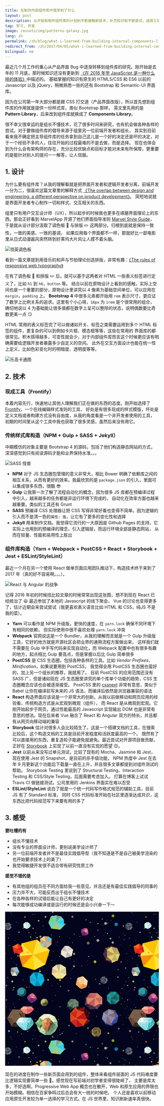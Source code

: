 ```yaml
---
title: 在制作内部组件库中我学到了什么
layout: post
description: 从开始有制作组件库的计划到不断接触新技术，补充知识和不断尝试，选择工具并且做第一版最后的决策
tag: 学习, 开发
image: /assets/img/patterns-galaxy.jpg
lang: zh
permalink: /zh/blog/what-i-learned-from-building-internal-components-library/
redirect_from: /zh/2017/04/05/what-i-learned-from-building-internal-components-library/
bilingual: no
---
```


最近几个月工作的重心从产品界面 Bug 中逐渐转移到组件库的研究。刚开始是去年的 11 月底，那时候知识还没有更新到
[《在 2016 年学 JavaScript 是一种什么样的体验》](https://zhuanlan.zhihu.com/p/22782487)中描述的。
基础掌握的知识有原生的 HTML5/CSS 和 ES6 以前的 Javascript 以及 jQuery，稍微熟悉一些的还有 Bootstrap 和 Semantic-UI 界面库。

因为在公司第一年大部分都是跟 CSS 打交道（产品界面改版），所以首先想到组件库的作用就是提供一份样式库，类似 Bootstrap 那样，
英文里先用的是 **Pattern Library**，后来改到组件库就换成了 **Components Library**。

很不幸又很幸运的是组长不懂技术，花了很多时间来研究，也有机会做各种各样的尝试。对于要做组件库的倡导来源于组里另一位前端开发者和组长，
其实到目前看来我不确定把主导组件库的任务拿到自己这儿是一个好的决定还是坏的决定，对于一个经验不多的人，往往开始的过程最难的不是去做，而是选择。
现在也体会到为什么会有架构师的存在，充分比较优缺点和目标才能对未来有所保障，更重要的是能针对别人的提问一一解答，让人信服。

## 1. 设计

为什么要有组件库？从我的理解看就是把界面开发者和逻辑开发者分离，前端开发一分为二，很喜欢这篇文章里的解释方式
[《The overlap between design and engineering: a different perspective on product development》](https://www.ckl.io/blog/overlap-between-design-engineering/?utm_content=buffer4740c&utm_medium=social&utm_source=twitter.com&utm_campaign=buffer&from=timeline&isappinstalled=0)。
简短地说就是界面开发者专心制作一切和样式、交互相关的东西。

组里只有用户交互设计师（UX），所以起步的时候我也更多在琢磨界面理论上的东西。那会正好看到 MarvelApp 开源了他们界面指导准则 [Marvel Style Guide](https://marvelapp.com/styleguide/overview/introduction)，
于是就从设计部分汲取了调色板 :art: 与排版 :pencil2: 这两部分。归根到底就是保持一致性，一致的美感、一致的基调，
如果应用每个界面都不一样，那就好比一部电影里从日式动漫画风突然转到好莱坞大片风让人摸不着头脑。

![领英调色板](https://content.linkedin.com/content/dam/brand/site/img/color/color-palette-order.png)

看到一篇文章提到用音乐的和声与节拍理论创造排版，非常有趣：[《The rules of responsive web typography》](http://www.creativebloq.com/how-to/the-rules-of-responsive-web-typography)

在有了调色板 :art: 和排版 :pencil2: 后，就可以基于这两者对 HTML 一些表义标签进行定义了，比如 `h1` 到 `h6`，`button` 等。
结合以前在原物设计上看到的感触，实际上空间也是一个重要的部分，原物设计里讲究以 4 像素为基础空间单位，可以应用在 `margin`，`padding` 上。
**Bootstrap 4** 中很多元素都开始用 `rem` 表示尺寸，更应证了数学上比例关系的追求。这里有个小心得，`16px` 为 `1rem` 是个很常用的组合，
确切地说以 4 为基础能让很多值都在数字上呈可以整除的状态，说明偶数要比奇数更美一点 :smirk:

HTML 常用的表义标签完了可以做诸如开关、标签之类需要运用到多个 HTML 标签的组件，更复杂的可以到例如卡片框、模态框等等，这些在常用的
界面库的都很常见。积木搭得越多，可变性就会少，对于内部组件库而言这个时候更应该有明确需要给逻辑开发者暴露多少自定义的空间。
此外在交互方面设计也能在统一性上定义，比如色彩变化时的明暗度、透明度等等。

![乐高卡通图](https://1.bp.blogspot.com/-HHOA9W8MXjE/UKVWTZz9v0I/AAAAAAAAPQg/KZpMO_ZVQ7g/s1600/Lego.jpg)

## 2. 技术

### 现成工具（Frontify）

本着内容先行，快速地让其他人理解我们正在做的东西的态度。刚开始选择了 [Frontify](https://frontify.com)，一个在线编辑样式准则的工具，
好处是有很多现成的样式模版，坏处是定义文档或者构建方式没有自由度，从我的角度看是一个非开发者使用的工具，
初期的时间里从这个工具中我也获取了很多灵感，虽然后来没有用它。

### 传统样式库构造（NPM + Gulp + SASS + Jekyll）

中期模仿的对象主要是 Bootstrap 4 的源码，包括了他们构造静态网站的方式，深深感觉到只有阅读源码才能和业界保持水准。。。

![SASS 怪兽](https://cdn.dribbble.com/users/158849/screenshots/1244430/sass-monster_1x.png)

- **NPM** 对于 JS 生态圈包管理的意义非常大，相比 Bower 明确了依赖库之间的相互关系，从而有更好的效率。我最欣赏的是 `package.json`
的引入，里面可以集成很多东西，很酷 :sunglasses:
- **Gulp** 让我第一次了解了流程自动化的概念，因为很多 JS 库都在预编译过程中引入，越来越多的任务都是非运行环境下完成的，
自动化在效率方面也越来越重要。类似的工具还有 Grunt
- **SASS** 预编译 CSS 处理器让把 CSS 写得非常好看也变得不简单。因为逻辑的引入而不是清一色的`属性: 值`，让它有了更多的变化性和选择
- **Jekyll** 用来制作文档。我觉得它流行的一大原因是 Github Pages 的支持，它实际上也用到的预编译的理念，引入逻辑层，而运行环境全部是静态网站，
从而在轻量、性能和易用性上胜出

### 组件库构造（Yarn + Webpack + PostCSS + React + Storybook + Jest + ESLint/StyleLint）

最近一个月在另一个使用 React 做单页面应用团队推动下，构造技术终于来到了 2017 年（真的好不容易啊。。。）。

![React 与 Angular 的战争](https://cdn-images-1.medium.com/max/800/1*MRPl_SNuRGJchb6eOAnkSA.jpeg)

记得 2016 年初的时候找比较文章的时候常常出现这张图，想不到现在 React 已经统治了 :smiley: 最近参加了本地的 Javascript 的线下聚会，
Vue 的讨论也变得更多了，估计近期会来尝试尝试（我更喜欢表义语言比如 HTML 和 CSS，纯JS 不是我的菜）。

- **Yarn** 可以看作是 NPM 升级版，更快的速度，在 `yarn.lock` 确保不同环境下有相同的依赖，
但实际使用中很不喜欢处理 `yarn.lock` 冲突 
- **Webpack** 官网说这是一个 Bundler，从我的理解而言就是一个 Gulp 升级版工具，它好的地方就是开源社区会把业界的通用流程方案做出来，
这样我们就不需要在 Gulp 中手写代码来实现自动化，而 Webpack 配置中也有很多有趣的地方，起点相比 Gulp 要高点，但是掌握以后比
Gulp 简单很多
- **PostCSS** 是 CSS 生态圈，包括各种各样的工具。比如 *Vendor Prefixes*、*Minification*，如果说要用到 PostCSS，
我觉得全用 PostCSS 生态圈也蛮好的，加上另一个组长的推荐，我就用了。
目前 PostCSS 的应用范围还没有 SASS 广，但是诸如现在 JS 生态圈里讲究的单个库单个功能的趋势，CSS 生态圈概念应该也会被逐渐接受。
PostCSS 里的 [cssnext](http://cssnext.io) 非常有意思，类似于 Babel 让你在编译前写未来的 JS 语法，而编译后依然是浏览器兼容的语法
- **React** 构造界面应该说是一个非常大的创新。从我以前做移动和网页应用的经验看，传统构造方式是从宏观到微观（组件），
而 React 是从微观到宏观。它刚开始起步于网页，通过性能最高的 Javascript 实现输出 DOM 也是非常有意思的想法。现在后来者 Vue 融合了
React 和 Angular 双方的特长，并且都有从网页向移动端的兼容
- **Storybook** 估计对很多人会比较陌生了。这是一个搭建文档的工具，在搜索比较后，这个构造文档的工具是目前开发程度和活跃度最高的一个。
既然有了可以直接用的东西，重复造轮子能避免就避免。最近尝试对开源项目做贡献，正好在 [Storybook](https://getstorybook.io) 上实现了以前一直没有实现的愿望 :blush:。
- **Jest** 以前从来没写过单元测试，比较了现有的 Mocha、Jasmine 和 Jest，现在使用 Jest 的 Snapshot，是目前的杀手级功能，
NPM 热度中 Jest 在去年 9 月更新这个功能后下载量一直在上升，并且很多文章都提到对组件测试的帮助。
Storybook Testing 里说到了 Structural Testing、Interaction Testing 和 CSS/Style Testing，后面需要考虑加入。
打算在博客上试试 Travis CI 做链接测试，公司里用的 Jenkins 界面实在难以忍受
- **ESLint/StyleLint** 说白了就是一个统一代码写作格式规范的辅助工具，目前 JS 有了 Standard 标准，
同时 CSS 代码标准开始在社区里逐渐达成共识，这东西比把代码规范写下来要有用的多了


## 3. 感受

**要吐槽的有**

- 组长不懂技术
- 没有专业的界面设计师，更别说美学设计师了
- 另一位前端开发者并不是最佳实践倡导型（我不知道是不是自己被美学渲染的也开始要求技术上的美了）
- 我觉得敏捷开发很不适合带有研究性质工作

**感觉不错的是**

- 有其他组的组员在不同方面给我一些意见，并且还是有最佳实践倡导的同事的
- 压力并不大，可能反而出于组长不懂技术
- 在各种各样的试错后能让自己有更好的决定
- 每次能够成功编译或是运行的时候还是会小兴奋一下～

![组件星球](/assets/img/patterns-galaxy.jpg)

现在的进度在制作一些新页面会用到的组件，整体来看组件层面的 JS 代码难度要比逻辑实现要简单一些 :clap:。感觉现在写前端对初学者变得很陡峭了，
主要是库太多，不好选啊，Progressive Web App 概念也在散开，Web 和原生应用的界限也开始模糊。相信在百家争鸣过后总会有大一统的时候吧，
个人还是喜欢以前移动应用原生开发较为单一选择的学习方式。在 JS 世界里，知识刷新速率真很快。